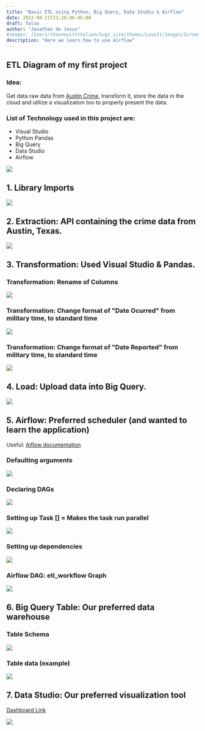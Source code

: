 ```yaml
---
title: "Basic ETL using Python, Big Query, Data Studio & Airflow"
date: 2022-08-21T23:20:46-05:00
draft: false
author: "Jonathan de Jesus"
#images: [Users/theonewiththelion/hugo_site/themes/LoveIt/images/Screen Shot 2022-09-09 at 12.40.02 PM.png]
description: "Here we learn how to use Airflow"
---
```

## ETL Diagram of my first project

### Idea:
Get data raw data from [Austin Crime](https://data.austintexas.gov/Public-Safety/Crime-Reports/fdj4-gpfu), transform it, store the data in the cloud and utilize a visualization too to properly present the data.

### List of Technology used in this project are:
- Visual Studio
- Python Pandas
- Big Query
- Data Studio
- Airflow

![](../etl_diagram.png)

## 1. Library Imports 

![](../Imports.png)

## 2. Extraction: API containing the crime data from Austin, Texas.

![](../api_extraction.png)

## 3. Transformation: Used Visual Studio & Pandas.

### Transformation: Rename of Columns

![](../transformation_rename.png)

### Transformation: Change format of "Date Ocurred" from military time, to standard time

![](../trasformation_date_occured.png)

### Transformation: Change format of "Date Reported" from military time, to standard time 

![](../transformation_date_reported.png)

## 4. Load: Upload data into Big Query.
![](../data_load.png)

## 5. Airflow: Preferred scheduler (and wanted to learn the application)
Useful: [Aiflow documentation](https://airflow.apache.org/docs/apache-airflow/stable/tutorial.html)

### Defaulting arguments
![](../airflow_arguments.png)

### Declaring DAGs
![](../dags_setup.png)

### Setting up Task [] = Makes the task run parallel
![](../task_setup.png)

### Setting up dependencies
![](../dependencies_setup.png)

### Airflow DAG: etl_workflow Graph
![](../dag_workflow.png)

## 6. Big Query Table: Our preferred data warehouse
### Table Schema
![](../bigquery_schema.png)

### Table data (example)
![](../bigquery_data.png)


## 7. Data Studio: Our preferred visualization tool
[Dashboard Link](https://datastudio.google.com/reporting/945a2d3e-37be-4a21-be3e-91a9c1c1e7c6/page/YjD0C)

![](../visualization.png)

